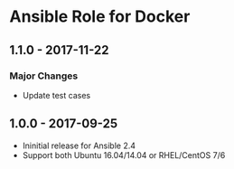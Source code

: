Ansible Role for Docker
=======================

1.1.0 - 2017-11-22
------------------

### Major Changes

-   Update test cases

1.0.0 - 2017-09-25
------------------

-   Ininitial release for Ansible 2.4
-   Support both Ubuntu 16.04/14.04 or RHEL/CentOS 7/6
